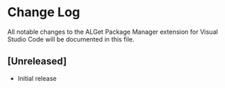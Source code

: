 # Change Log

All notable changes to the ALGet Package Manager extension for Visual Studio Code will be documented in this file.

## [Unreleased]

- Initial release